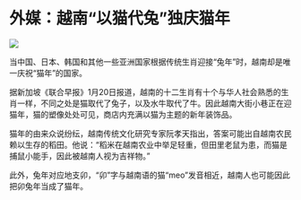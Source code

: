 # 外媒：越南“以猫代兔”独庆猫年

![](https://inews.gtimg.com/newsapp_bt/0/15622678754/1000)

当中国、日本、韩国和其他一些亚洲国家根据传统生肖迎接“兔年”时，越南却是唯一庆祝“猫年”的国家。

据新加坡《联合早报》1月20日报道，越南的十二生肖有十个与华人社会熟悉的生肖一样，不同之处是猫取代了兔子，以及水牛取代了牛。因此越南大街小巷正在迎猫年，猫的塑像处处可见，商店内充满以猫为主题的新年装饰品。

猫年的由来众说纷纭，越南传统文化研究专家阮孝天指出，答案可能出自越南农民赖以生存的稻田。他说：“稻米在越南农业中举足轻重，但田里老鼠为患，而猫是捕鼠小能手，因此被越南人视为吉祥物。”

此外，兔年对应地支卯，“卯”字与越南语的猫“meo”发音相近，越南人也可能因此把卯兔年当成了猫年。

